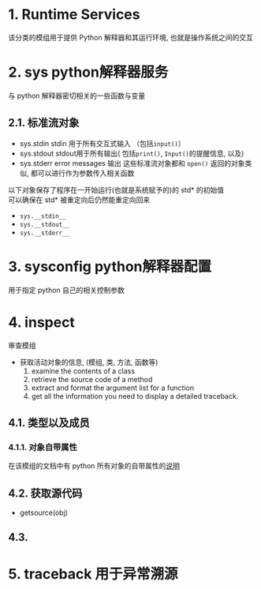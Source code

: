 # 1. Runtime Services

该分类的模组用于提供 Python 解释器和其运行环境, 也就是操作系统之间的交互  

# 2. sys python解释器服务

与 python 解释器密切相关的一些函数与变量  

## 2.1. 标准流对象

* sys.stdin     stdin 用于所有交互式输入 （包括`input()`）
* sys.stdout    stdout用于所有输出( 包括`print()`, `Input()`的提醒信息, 以及)
* sys.stderr    error messages 输出
这些标准流对象都和 `open()` 返回的对象类似, 都可以进行作为参数传入相关函数  


以下对象保存了程序在一开始运行(也就是系统赋予的)的 std* 的初始值  
可以确保在 std* 被重定向后仍然能重定向回来  
* `sys.__stdin__`
* `sys.__stdout__`
* `sys.__stderr__`

# 3. sysconfig python解释器配置

用于指定 python 自己的相关控制参数  


# 4. inspect

审查模组
* 获取活动对象的信息, (模组, 类, 方法, 函数等)
    1. examine the contents of a class
    2. retrieve the source code of a method
    3. extract and format the argument list for a function
    4. get all the information you need to display a detailed traceback.


## 4.1. 类型以及成员



### 4.1.1. 对象自带属性
在该模组的文档中有 python 所有对象的自带属性的[说明](https://docs.python.org/3/library/inspect.html)

## 4.2. 获取源代码

* getsource(obj)

## 4.3. 


# 5. traceback 用于异常溯源


